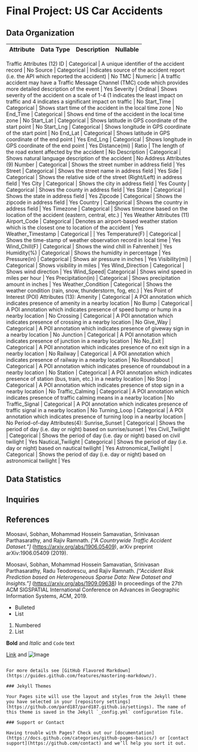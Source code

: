 # Final Project: US Car Accidents

## Data Organization
Attribute | Data Type | Description | Nullable
--- | --- | --- | ---
Traffic Attributes (12) 
ID | Categorical | A unique identifier of the accident record | No
Source | Categorical | Indicates source of the accident report (i.e. the API which reported the accident) | No
TMC | Numeric | A traffic accident may have a Traffic Message Channel (TMC) code which provides more detailed description of the event | Yes
Severity | Ordinal | Shows severity of the accident on a scale of 1-4 (1 indicates the least impact on traffic and 4 indicates a significant impact on traffic | No
Start_Time | Categorical | Shows start time of the accident in the local time zone | No
End_Time | Categorical | Shows end time of the accident in the local time zone | No
Start_Lat | Categorical | Shows latitude in GPS coordinate of the start point | No
Start_Lng | Categorical | Shows longitude in GPS coordinate of the start point | No
End_Lat | Categorical | Shows latitude in GPS coordinate of the end point | Yes
End_Lng | Categorical | Shows longitude in GPS coordinate of the end point | Yes
Distance(mi) | Ratio | The length of the road extent affected by the accident | No
Description | Categorical | Shows natural language description of the accident | No
Address Attributes (9)
Number | Categorical | Shows the street number in address field | Yes
Street | Categorical | Shows the street name in address field | Yes
Side | Categorical | Shows the relative side of the street (Right/Left) in address field | Yes
City | Categorical | Shows the city in address field | Yes
County | Categorical | Shows the county in address field | Yes
State | Categorical | Shows the state in address field | Yes
Zipcode | Categorical | Shows the zipcode in address field | Yes
Country | Categorical | Shows the country in address field | Yes
Timezone | Categorical | Shows timezone based on the location of the accident (eastern, central, etc.) | Yes
Weather Attributes (11)
Airport_Code | Categorical | Denotes an airport-based weather station which is the closest one to location of the accident | Yes
Weather_Timestamp | Categorical |  | Yes
Temperature(F) | Categorical | Shows the time-stamp of weather observation record in local time | Yes
Wind_Chill(F) | Categorical | Shows the wind chill in Fahrenheit | Yes
Humidity(%) | Categorical | Shows the humidity in percentage | Yes
Pressure(in) | Categorical | Shows air pressure in inches | Yes
Visibility(mi) | Categorical | Shows visibility in miles  | Yes
Wind_Direction | Categorical | Shows wind direction | Yes
Wind_Speed| Categorical | Shows wind speed in miles per hour | Yes
Precipitation(in) | Categorical | Shows precipitation amount in inches | Yes
Weather_Condition | Categorical | Shows the weather condition (rain, snow, thunderstorm, fog, etc.) | Yes
Point of Interest (POI) Attributes (13):
Amenity | Categorical | A POI annotation which indicates presence of amenity in a nearby location | No
Bump | Categorical | A POI annotation which indicates presence of speed bump or hump in a nearby location | No
Crossing | Categorical | A POI annotation which indicates presence of crossing  in a nearby location | No
Give_Way | Categorical | A POI annotation which indicates presence of giveway sign in a nearby location | No
Junction | Categorical | A POI annotation which indicates presence of junction in a nearby location | No
No_Exit | Categorical | A POI annotation which indicates presence of no exit sign in a nearby location | No
Railway | Categorical | A POI annotation which indicates presence of railway in a nearby location | No
Roundabout | Categorical | A POI annotation which indicates presence of roundabout in a nearby location | No
Station | Categorical | A POI annotation which indicates presence of station (bus, train, etc.) in a nearby location | No
Stop | Categorical | A POI annotation which indicates presence of stop sign in a nearby location | No
Traffic_Calming | Categorical | A POI annotation which indicates presence of traffic calming means in a nearby location | No
Traffic_Signal | Categorical | A POI annotation which indicates presence of traffic signal in a nearby location | No
Turning_Loop | Categorical | A POI annotation which indicates presence of turning loop in a nearby location | No
Period-of-day Attributes(4):
Sunrise_Sunset | Categorical | Shows the period of day (i.e. day or night) based on sunrise/sunset | Yes
Civil_Twilight | Categorical | Shows the period of day (i.e. day or night) based on civil twilight | Yes
Nautical_Twilight | Categorical | Shows the period of day (i.e. day or night) based on nautical twilight | Yes
Astronomical_Twilight | Categorical | Shows the period of day (i.e. day or night) based on astronomical twilight | Yes

## Data Statistics
## Inquiries
## References
Moosavi, Sobhan, Mohammad Hossein Samavatian, Srinivasan Parthasarathy, and Rajiv Ramnath. *[“A Countrywide Traffic Accident Dataset.”]* (https://arxiv.org/abs/1906.05409), arXiv preprint       arXiv:1906.05409 (2019).

Moosavi, Sobhan, Mohammad Hossein Samavatian, Srinivasan Parthasarathy, Radu Teodorescu, and Rajiv Ramnath. *[“Accident Risk Prediction based on Heterogeneous Sparse Data: New Dataset and Insights.”]* (https://arxiv.org/abs/1909.09638) In proceedings of the 27th ACM SIGSPATIAL International Conference on Advances in Geographic Information Systems, ACM, 2019.


- Bulleted
- List

1. Numbered
2. List

**Bold** and _Italic_ and `Code` text

[Link](url) and ![Image](src)
```

For more details see [GitHub Flavored Markdown](https://guides.github.com/features/mastering-markdown/).

### Jekyll Themes

Your Pages site will use the layout and styles from the Jekyll theme you have selected in your [repository settings](https://github.com/pard187/pard187.github.io/settings). The name of this theme is saved in the Jekyll `_config.yml` configuration file.

### Support or Contact

Having trouble with Pages? Check out our [documentation](https://docs.github.com/categories/github-pages-basics/) or [contact support](https://github.com/contact) and we’ll help you sort it out.
